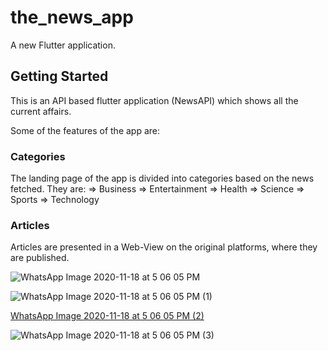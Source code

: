 # the_news_app

A new Flutter application.

## Getting Started

This is an API based flutter application (NewsAPI) which shows all the current affairs.

Some of the features of the app are:

### Categories
The landing page of the app is divided into categories based on the news fetched.
They are:
=> Business
=> Entertainment
=> Health
=> Science
=> Sports
=> Technology

### Articles

Articles are presented in a Web-View on the original platforms, where they are published.

![WhatsApp Image 2020-11-18 at 5 06 05 PM](https://user-images.githubusercontent.com/55272912/99526836-df7efb00-29c1-11eb-8b16-1cef3903bb8b.jpeg)

![WhatsApp Image 2020-11-18 at 5 06 05 PM (1)](https://user-images.githubusercontent.com/55272912/99526863-e9a0f980-29c1-11eb-9e7b-ad31444349eb.jpeg)

[WhatsApp Image 2020-11-18 at 5 06 05 PM (2)](https://user-images.githubusercontent.com/55272912/99526896-f3c2f800-29c1-11eb-94c7-b8aab00d564e.jpeg)

![WhatsApp Image 2020-11-18 at 5 06 05 PM (3)](https://user-images.githubusercontent.com/55272912/99526936-02a9aa80-29c2-11eb-831f-fa6105116b93.jpeg)


